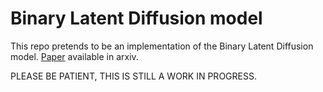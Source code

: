 # Binary Latent Diffusion model
This repo pretends to be an implementation of the Binary Latent Diffusion model. [Paper](https://arxiv.org/pdf/2304.04820.pdf) available in arxiv.

PLEASE BE PATIENT, THIS IS STILL A WORK IN PROGRESS.
